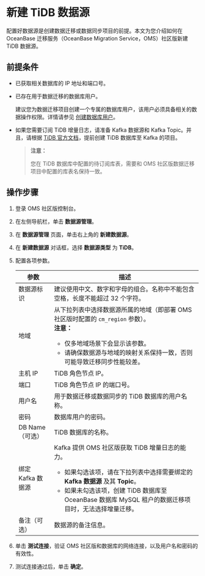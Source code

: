 # 新建 TiDB 数据源

配置好数据源是创建数据迁移或数据同步项目的前提。本文为您介绍如何在 OceanBase 迁移服务（OceanBase Migration Service，OMS）社区版新建 TiDB 数据源。

## 前提条件

* 已获取相关数据库的 IP 地址和端口号。

* 已存在用于数据迁移的数据库用户。

  建议您为数据迁移项目创建一个专属的数据库用户，该用户必须具备相关的数据操作权限。详情请参见 [创建数据库用户](../300.create-a-database-user.md)。
  
* 如果您需要订阅 TiDB 增量日志，请准备 Kafka 数据源和 Kafka Topic。并且，请根据 [TiDB 官方文档](https://docs.pingcap.com/zh/tidb/dev/manage-ticdc#sink-uri-%E9%85%8D%E7%BD%AE-kafka)，提前创建 TiDB 数据库至 Kafka 的项目。

  >**注意：**
  >
  >您在 TiDB 数据库中配置的待订阅库表，需要和 OMS 社区版数据迁移项目中配置的库表名保持一致。

## 操作步骤

1. 登录 OMS 社区版控制台。

2. 在左侧导航栏，单击 **数据源管理**。

3. 在 **数据源管理** 页面，单击右上角的 **新建数据源**。

4. 在 **新建数据源** 对话框，选择 **数据源类型** 为 **TiDB**。

5. 配置各项参数。

   |    **参数**    |                                                                                                                           **描述**                                                                                                                           |
   |--------------|------------------------------------------------------------------------------------------------------------------------------------------------------------------------------------------------------------------------------------------------------------|
   | 数据源标识        | 建议使用中文、数字和字母的组合。名称中不能包含空格，长度不能超过 32 个字符。                                                                                                                                                                    |
   | 地域           | 从下拉列表中选择数据源所属的地域（即部署 OMS 社区版时配置的 `cm_region` 参数）。 <br>**注意：** <ul><li> 仅多地域场景下会显示该参数。   <li> 请确保数据源与地域的映射关系保持一致，否则可能导致迁移同步性能较差。 </ul>                          |
   | 主机 IP        | TiDB 角色节点 IP。                                                                                                                                                                                                                                              |
   | 端口           | TiDB 角色节点 IP 的端口号。                                                                                                                                                                                                                                         |
   | 用户名          | 用于数据迁移或数据同步的 TiDB 数据库的用户名称。                                                                                                                                                                                                                                |
   | 密码           | 数据库用户的密码。                                                                                                                                                                                                                                                  |
   | DB Name（可选）  | TiDB 数据库的名称。                                                                                                                                                                                                                                               |
   | 绑定 Kafka 数据源 | Kafka 提供 OMS 社区版获取 TiDB 增量日志的能力。 <ul><li>如果勾选该项，请在下拉列表中选择需要绑定的 **Kafka 数据源** 及其 **Topic**。   <li> 如果未勾选该项，创建 TiDB 数据库至 OceanBase 数据库 MySQL 租户的数据迁移项目时，无法选择增量迁移。    |
   | 备注（可选）       | 数据源的备注信息。                                                                                                                                                                                                                                                  |

6. 单击 **测试连接**，验证 OMS 社区版和数据库的网络连接，以及用户名和密码的有效性。

7. 测试连接通过后，单击 **确定**。
